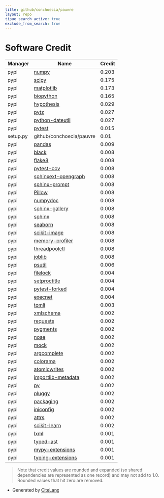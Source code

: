 ```yaml
---
title: github/conchoecia/pauvre
layout: repo
tipue_search_active: true
exclude_from_search: true
---
```

# Software Credit

|Manager|Name|Credit|
|-------|----|------|
|pypi|[numpy](https://www.numpy.org)|0.203|
|pypi|[scipy](https://www.scipy.org)|0.175|
|pypi|[matplotlib](https://matplotlib.org)|0.173|
|pypi|[biopython](https://biopython.org/)|0.165|
|pypi|[hypothesis](https://hypothesis.works)|0.029|
|pypi|[pytz](http://pythonhosted.org/pytz)|0.027|
|pypi|[python-dateutil](https://github.com/dateutil/dateutil)|0.027|
|pypi|[pytest](https://docs.pytest.org/en/latest/)|0.015|
|setup.py|github/conchoecia/pauvre|0.01|
|pypi|[pandas](https://pandas.pydata.org)|0.009|
|pypi|[black](https://github.com/psf/black)|0.008|
|pypi|[flake8](https://pypi.org/project/flake8)|0.008|
|pypi|[pytest-cov](https://pypi.org/project/pytest-cov)|0.008|
|pypi|[sphinxext-opengraph](https://pypi.org/project/sphinxext-opengraph)|0.008|
|pypi|[sphinx-prompt](https://pypi.org/project/sphinx-prompt)|0.008|
|pypi|[Pillow](https://pypi.org/project/Pillow)|0.008|
|pypi|[numpydoc](https://pypi.org/project/numpydoc)|0.008|
|pypi|[sphinx-gallery](https://pypi.org/project/sphinx-gallery)|0.008|
|pypi|[sphinx](https://pypi.org/project/sphinx)|0.008|
|pypi|[seaborn](https://pypi.org/project/seaborn)|0.008|
|pypi|[scikit-image](https://pypi.org/project/scikit-image)|0.008|
|pypi|[memory-profiler](https://pypi.org/project/memory-profiler)|0.008|
|pypi|[threadpoolctl](https://pypi.org/project/threadpoolctl)|0.008|
|pypi|[joblib](https://pypi.org/project/joblib)|0.008|
|pypi|[psutil](https://pypi.org/project/psutil)|0.006|
|pypi|[filelock](https://pypi.org/project/filelock)|0.004|
|pypi|[setproctitle](https://pypi.org/project/setproctitle)|0.004|
|pypi|[pytest-forked](https://pypi.org/project/pytest-forked)|0.004|
|pypi|[execnet](https://pypi.org/project/execnet)|0.004|
|pypi|[tomli](https://pypi.org/project/tomli)|0.003|
|pypi|[xmlschema](https://pypi.org/project/xmlschema)|0.002|
|pypi|[requests](https://pypi.org/project/requests)|0.002|
|pypi|[pygments](https://pypi.org/project/pygments)|0.002|
|pypi|[nose](https://pypi.org/project/nose)|0.002|
|pypi|[mock](https://pypi.org/project/mock)|0.002|
|pypi|[argcomplete](https://pypi.org/project/argcomplete)|0.002|
|pypi|[colorama](https://pypi.org/project/colorama)|0.002|
|pypi|[atomicwrites](https://pypi.org/project/atomicwrites)|0.002|
|pypi|[importlib-metadata](https://pypi.org/project/importlib-metadata)|0.002|
|pypi|[py](https://pypi.org/project/py)|0.002|
|pypi|[pluggy](https://pypi.org/project/pluggy)|0.002|
|pypi|[packaging](https://pypi.org/project/packaging)|0.002|
|pypi|[iniconfig](https://pypi.org/project/iniconfig)|0.002|
|pypi|[attrs](https://pypi.org/project/attrs)|0.002|
|pypi|[scikit-learn](http://scikit-learn.org)|0.002|
|pypi|[lxml](https://pypi.org/project/lxml)|0.001|
|pypi|[typed-ast](https://pypi.org/project/typed-ast)|0.001|
|pypi|[mypy-extensions](https://pypi.org/project/mypy-extensions)|0.001|
|pypi|[typing-extensions](https://pypi.org/project/typing-extensions)|0.001|


> Note that credit values are rounded and expanded (so shared dependencies are represented as one record) and may not add to 1.0. Rounded values that hit zero are removed.


- Generated by [CiteLang](https://github.com/vsoch/citelang)
